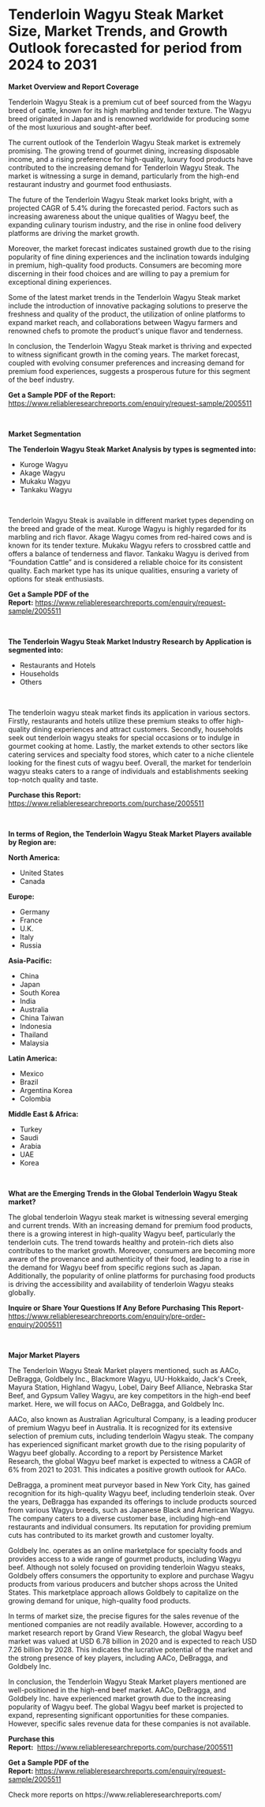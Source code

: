 <p><h1>Tenderloin Wagyu Steak Market Size, Market Trends, and Growth Outlook forecasted for period from 2024 to 2031</h1></p><p><strong>Market Overview and Report Coverage</strong></p>
<p><p>Tenderloin Wagyu Steak is a premium cut of beef sourced from the Wagyu breed of cattle, known for its high marbling and tender texture. The Wagyu breed originated in Japan and is renowned worldwide for producing some of the most luxurious and sought-after beef.</p><p>The current outlook of the Tenderloin Wagyu Steak market is extremely promising. The growing trend of gourmet dining, increasing disposable income, and a rising preference for high-quality, luxury food products have contributed to the increasing demand for Tenderloin Wagyu Steak. The market is witnessing a surge in demand, particularly from the high-end restaurant industry and gourmet food enthusiasts.</p><p>The future of the Tenderloin Wagyu Steak market looks bright, with a projected CAGR of 5.4% during the forecasted period. Factors such as increasing awareness about the unique qualities of Wagyu beef, the expanding culinary tourism industry, and the rise in online food delivery platforms are driving the market growth.</p><p>Moreover, the market forecast indicates sustained growth due to the rising popularity of fine dining experiences and the inclination towards indulging in premium, high-quality food products. Consumers are becoming more discerning in their food choices and are willing to pay a premium for exceptional dining experiences.</p><p>Some of the latest market trends in the Tenderloin Wagyu Steak market include the introduction of innovative packaging solutions to preserve the freshness and quality of the product, the utilization of online platforms to expand market reach, and collaborations between Wagyu farmers and renowned chefs to promote the product's unique flavor and tenderness.</p><p>In conclusion, the Tenderloin Wagyu Steak market is thriving and expected to witness significant growth in the coming years. The market forecast, coupled with evolving consumer preferences and increasing demand for premium food experiences, suggests a prosperous future for this segment of the beef industry.</p></p>
<p><strong>Get a Sample PDF of the Report:</strong> <a href="https://www.reliableresearchreports.com/enquiry/request-sample/2005511">https://www.reliableresearchreports.com/enquiry/request-sample/2005511</a></p>
<p>&nbsp;</p>
<p><strong>Market Segmentation</strong></p>
<p><strong>The Tenderloin Wagyu Steak Market Analysis by types is segmented into:</strong></p>
<p><ul><li>Kuroge Wagyu</li><li>Akage Wagyu</li><li>Mukaku Wagyu</li><li>Tankaku Wagyu</li></ul></p>
<p>&nbsp;</p>
<p><p>Tenderloin Wagyu Steak is available in different market types depending on the breed and grade of the meat. Kuroge Wagyu is highly regarded for its marbling and rich flavor. Akage Wagyu comes from red-haired cows and is known for its tender texture. Mukaku Wagyu refers to crossbred cattle and offers a balance of tenderness and flavor. Tankaku Wagyu is derived from “Foundation Cattle” and is considered a reliable choice for its consistent quality. Each market type has its unique qualities, ensuring a variety of options for steak enthusiasts.</p></p>
<p><strong>Get a Sample PDF of the Report:</strong>&nbsp;<a href="https://www.reliableresearchreports.com/enquiry/request-sample/2005511">https://www.reliableresearchreports.com/enquiry/request-sample/2005511</a></p>
<p>&nbsp;</p>
<p><strong>The Tenderloin Wagyu Steak Market Industry Research by Application is segmented into:</strong></p>
<p><ul><li>Restaurants and Hotels</li><li>Households</li><li>Others</li></ul></p>
<p>&nbsp;</p>
<p><p>The tenderloin wagyu steak market finds its application in various sectors. Firstly, restaurants and hotels utilize these premium steaks to offer high-quality dining experiences and attract customers. Secondly, households seek out tenderloin wagyu steaks for special occasions or to indulge in gourmet cooking at home. Lastly, the market extends to other sectors like catering services and specialty food stores, which cater to a niche clientele looking for the finest cuts of wagyu beef. Overall, the market for tenderloin wagyu steaks caters to a range of individuals and establishments seeking top-notch quality and taste.</p></p>
<p><strong>Purchase this Report:</strong>&nbsp; <a href="https://www.reliableresearchreports.com/purchase/2005511">https://www.reliableresearchreports.com/purchase/2005511</a></p>
<p>&nbsp;</p>
<p><strong>In terms of Region, the Tenderloin Wagyu Steak Market Players available by Region are:</strong></p>
<p>
    <p> <strong> North America: </strong>
        <ul>
            <li>United States</li>
            <li>Canada</li>
        </ul>
        </p> 
    <p> <strong> Europe: </strong>
        <ul>
            <li>Germany</li>
            <li>France</li>
            <li>U.K.</li>
            <li>Italy</li>
            <li>Russia</li>
        </ul>
        </p> 
    <p> <strong> Asia-Pacific: </strong>
        <ul>
            <li>China</li>
            <li>Japan</li>
            <li>South Korea</li>
            <li>India</li>
            <li>Australia</li>
            <li>China Taiwan</li>
            <li>Indonesia</li>
            <li>Thailand</li>
            <li>Malaysia</li>
        </ul>
        </p> 
    <p> <strong> Latin America: </strong>
        <ul>
            <li>Mexico</li>
            <li>Brazil</li>
            <li>Argentina Korea</li>
            <li>Colombia</li>
        </ul>
        </p> 
    <p> <strong> Middle East & Africa: </strong>
        <ul>
            <li>Turkey</li>
            <li>Saudi</li>
            <li>Arabia</li>
            <li>UAE</li>
            <li>Korea</li>
        </ul>
    </p>
    </p>
<p>&nbsp;</p>
<p><strong>What are the Emerging Trends in the Global Tenderloin Wagyu Steak market?</strong></p>
<p><p>The global tenderloin Wagyu steak market is witnessing several emerging and current trends. With an increasing demand for premium food products, there is a growing interest in high-quality Wagyu beef, particularly the tenderloin cuts. The trend towards healthy and protein-rich diets also contributes to the market growth. Moreover, consumers are becoming more aware of the provenance and authenticity of their food, leading to a rise in the demand for Wagyu beef from specific regions such as Japan. Additionally, the popularity of online platforms for purchasing food products is driving the accessibility and availability of tenderloin Wagyu steaks globally.</p></p>
<p><strong>Inquire or Share Your Questions If Any Before Purchasing This Report</strong>- <a href="https://www.reliableresearchreports.com/enquiry/pre-order-enquiry/2005511">https://www.reliableresearchreports.com/enquiry/pre-order-enquiry/2005511</a></p>
<p>&nbsp;</p>
<p><strong>Major Market Players</strong></p>
<p><p>The Tenderloin Wagyu Steak Market players mentioned, such as AACo, DeBragga, Goldbely Inc., Blackmore Wagyu, UU-Hokkaido, Jack's Creek, Mayura Station, Highland Wagyu, Lobel, Dairy Beef Alliance, Nebraska Star Beef, and Gypsum Valley Wagyu, are key competitors in the high-end beef market. Here, we will focus on AACo, DeBragga, and Goldbely Inc.</p><p>AACo, also known as Australian Agricultural Company, is a leading producer of premium Wagyu beef in Australia. It is recognized for its extensive selection of premium cuts, including tenderloin Wagyu steak. The company has experienced significant market growth due to the rising popularity of Wagyu beef globally. According to a report by Persistence Market Research, the global Wagyu beef market is expected to witness a CAGR of 6% from 2021 to 2031. This indicates a positive growth outlook for AACo.</p><p>DeBragga, a prominent meat purveyor based in New York City, has gained recognition for its high-quality Wagyu beef, including tenderloin steak. Over the years, DeBragga has expanded its offerings to include products sourced from various Wagyu breeds, such as Japanese Black and American Wagyu. The company caters to a diverse customer base, including high-end restaurants and individual consumers. Its reputation for providing premium cuts has contributed to its market growth and customer loyalty.</p><p>Goldbely Inc. operates as an online marketplace for specialty foods and provides access to a wide range of gourmet products, including Wagyu beef. Although not solely focused on providing tenderloin Wagyu steaks, Goldbely offers consumers the opportunity to explore and purchase Wagyu products from various producers and butcher shops across the United States. This marketplace approach allows Goldbely to capitalize on the growing demand for unique, high-quality food products.</p><p>In terms of market size, the precise figures for the sales revenue of the mentioned companies are not readily available. However, according to a market research report by Grand View Research, the global Wagyu beef market was valued at USD 6.78 billion in 2020 and is expected to reach USD 7.26 billion by 2028. This indicates the lucrative potential of the market and the strong presence of key players, including AACo, DeBragga, and Goldbely Inc.</p><p>In conclusion, the Tenderloin Wagyu Steak Market players mentioned are well-positioned in the high-end beef market. AACo, DeBragga, and Goldbely Inc. have experienced market growth due to the increasing popularity of Wagyu beef. The global Wagyu beef market is projected to expand, representing significant opportunities for these companies. However, specific sales revenue data for these companies is not available.</p></p>
<p><strong>Purchase this Report:</strong>&nbsp;&nbsp;<a href="https://www.reliableresearchreports.com/purchase/2005511">https://www.reliableresearchreports.com/purchase/2005511</a></p>
<p></p>
<p><strong>Get a Sample PDF of the Report:</strong>&nbsp;<a href="https://www.reliableresearchreports.com/enquiry/request-sample/2005511">https://www.reliableresearchreports.com/enquiry/request-sample/2005511</a></p>
<p>Check more reports on https://www.reliableresearchreports.com/</p>